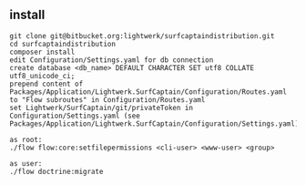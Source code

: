 install
-------

	git clone git@bitbucket.org:lightwerk/surfcaptaindistribution.git
	cd surfcaptaindistribution
	composer install
	edit Configuration/Settings.yaml for db connection
	create database <db_name> DEFAULT CHARACTER SET utf8 COLLATE utf8_unicode_ci;
	prepend content of Packages/Application/Lightwerk.SurfCaptain/Configuration/Routes.yaml to "Flow subroutes" in Configuration/Routes.yaml
	set Lightwerk/SurfCaptain/git/privateToken in Configuration/Settings.yaml (see Packages/Application/Lightwerk.SurfCaptain/Configuration/Settings.yaml)

	as root:
	./flow flow:core:setfilepermissions <cli-user> <www-user> <group>

	as user:
	./flow doctrine:migrate